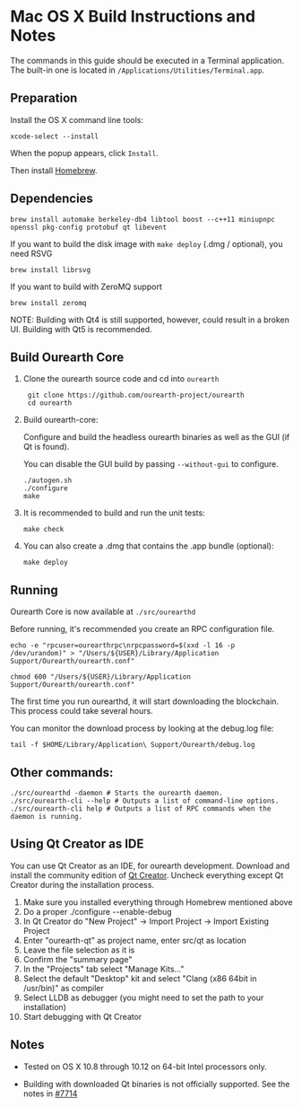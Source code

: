 Mac OS X Build Instructions and Notes
====================================
The commands in this guide should be executed in a Terminal application.
The built-in one is located in `/Applications/Utilities/Terminal.app`.

Preparation
-----------
Install the OS X command line tools:

`xcode-select --install`

When the popup appears, click `Install`.

Then install [Homebrew](https://brew.sh).

Dependencies
----------------------

    brew install automake berkeley-db4 libtool boost --c++11 miniupnpc openssl pkg-config protobuf qt libevent

If you want to build the disk image with `make deploy` (.dmg / optional), you need RSVG

    brew install librsvg

If you want to build with ZeroMQ support
    
    brew install zeromq

NOTE: Building with Qt4 is still supported, however, could result in a broken UI. Building with Qt5 is recommended.

Build Ourearth Core
------------------------

1. Clone the ourearth source code and cd into `ourearth`

        git clone https://github.com/ourearth-project/ourearth
        cd ourearth

2.  Build ourearth-core:

    Configure and build the headless ourearth binaries as well as the GUI (if Qt is found).

    You can disable the GUI build by passing `--without-gui` to configure.

        ./autogen.sh
        ./configure
        make

3.  It is recommended to build and run the unit tests:

        make check

4.  You can also create a .dmg that contains the .app bundle (optional):

        make deploy

Running
-------

Ourearth Core is now available at `./src/ourearthd`

Before running, it's recommended you create an RPC configuration file.

    echo -e "rpcuser=ourearthrpc\nrpcpassword=$(xxd -l 16 -p /dev/urandom)" > "/Users/${USER}/Library/Application Support/Ourearth/ourearth.conf"

    chmod 600 "/Users/${USER}/Library/Application Support/Ourearth/ourearth.conf"

The first time you run ourearthd, it will start downloading the blockchain. This process could take several hours.

You can monitor the download process by looking at the debug.log file:

    tail -f $HOME/Library/Application\ Support/Ourearth/debug.log

Other commands:
-------

    ./src/ourearthd -daemon # Starts the ourearth daemon.
    ./src/ourearth-cli --help # Outputs a list of command-line options.
    ./src/ourearth-cli help # Outputs a list of RPC commands when the daemon is running.

Using Qt Creator as IDE
------------------------
You can use Qt Creator as an IDE, for ourearth development.
Download and install the community edition of [Qt Creator](https://www.qt.io/download/).
Uncheck everything except Qt Creator during the installation process.

1. Make sure you installed everything through Homebrew mentioned above
2. Do a proper ./configure --enable-debug
3. In Qt Creator do "New Project" -> Import Project -> Import Existing Project
4. Enter "ourearth-qt" as project name, enter src/qt as location
5. Leave the file selection as it is
6. Confirm the "summary page"
7. In the "Projects" tab select "Manage Kits..."
8. Select the default "Desktop" kit and select "Clang (x86 64bit in /usr/bin)" as compiler
9. Select LLDB as debugger (you might need to set the path to your installation)
10. Start debugging with Qt Creator

Notes
-----

* Tested on OS X 10.8 through 10.12 on 64-bit Intel processors only.

* Building with downloaded Qt binaries is not officially supported. See the notes in [#7714](https://github.com/bitcoin/bitcoin/issues/7714)
